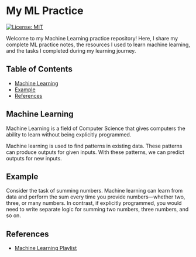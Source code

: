 # My ML Practice

[![License: MIT](https://img.shields.io/badge/License-MIT-yellow.svg)](https://opensource.org/licenses/MIT)

Welcome to my Machine Learning practice repository! Here, I share my complete ML practice notes, the resources I used to learn machine learning, and the tasks I completed during my learning journey.

## Table of Contents

- [Machine Learning](#machine-learning)
- [Example](#example)
- [References](#references)

## Machine Learning

Machine Learning is a field of Computer Science that gives computers the ability to learn without being explicitly programmed.

Machine learning is used to find patterns in existing data. These patterns can produce outputs for given inputs. With these patterns, we can predict outputs for new inputs.

## Example

Consider the task of summing numbers. Machine learning can learn from data and perform the sum every time you provide numbers—whether two, three, or many numbers. In contrast, if explicitly programmed, you would need to write separate logic for summing two numbers, three numbers, and so on.

## References

- [Machine Learning Playlist](https://youtu.be/ZftI2fEz0Fw?list=PLKnIA16_Rmvbr7zKYQuBfsVkjoLcJgxHH)
